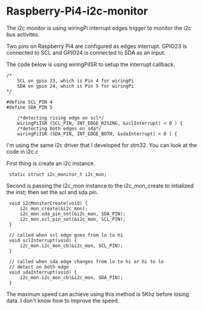 # Raspberry-Pi4-i2c-monitor
The i2c monitor is using wiringPi interrupt edges trigger to monitor the i2c bus activites. 

Two pins on Raspberry Pi4 are configured as edges interrupt. GPIO23 is connected to SCL and GPIO24 is connected to SDA as an input.

The code below is using wiringPiISR to setup the interrupt callback.

    /* 
        SCL on gpio 23, which is Pin 4 for wiringPi
        SDA on gpio 24, which is Pin 5 for wiringPi
    */

    #define SCL_PIN 4
    #define SDA_PIN 5
    
        /*detecting rising edge on scl*/
        wiringPiISR (SCL_PIN, INT_EDGE_RISING, &sclInterrupt) < 0 ) {
        /*detecting both edges on sda*/
        wiringPiISR (SDA_PIN, INT_EDGE_BOTH, &sdaInterrupt) < 0 ) {
      
 I'm using the same i2c driver that I developed for stm32. You can look at the code in i2c.c
 
 First thing is create an i2c instance. 
     
     static struct i2c_monitor_t i2c_mon;
     
Second is passing the i2c_mon instance to the i2c_mon_create to intialized the inst; then set the scl and sda pin.

     void i2cMonitorCreate(void) {
         i2c_mon_create(&i2c_mon);
         i2c_mon.sda_pin_set(&i2c_mon, SDA_PIN);
         i2c_mon.scl_pin_set(&i2c_mon, SCL_PIN);
     }

     // called when scl edge goes from lo to hi 
     void sclInterrupt(void) {
         i2c_mon.i2c_mon_cb(&i2c_mon, SCL_PIN);
     }

     // called when sda edge changes from lo to hi or hi to lo
     // detect on both edge 
     void sdaInterrupt(void) {
         i2c_mon.i2c_mon_cb(&i2c_mon, SDA_PIN);
     }


The maxinum speed can achieve using this method is 5Khz before losing data. I don't know how to improve the speed.
     
